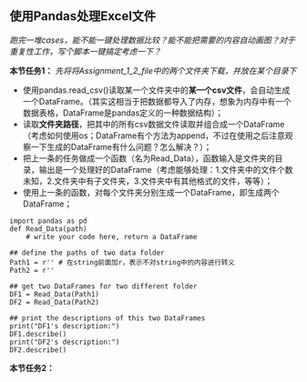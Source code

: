 ## 使用Pandas处理Excel文件

*跑完一堆cases，能不能一键处理数据比较？能不能把需要的内容自动画图？对于重复性工作，写个脚本一键搞定考虑一下？*

**本节任务1：**
*先将将Assignment_1_2_file中的两个文件夹下载，并放在某个目录下*
- 使用pandas.read_csv()读取某一个文件夹中的**某一个csv文件**，会自动生成一个DataFrame。（其实这相当于把数据都导入了内存，想象为内存中有一个数据表格，DataFrame是pandas定义的一种数据结构）；
- 读取**文件夹路径**，把其中的所有csv数据文件读取并组合成一个DataFrame（考虑如何使用os；DataFrame有个方法为append，不过在使用之后注意观察一下生成的DataFrame有什么问题？怎么解决？）；
- 把上一条的任务做成一个函数（名为Read_Data），函数输入是文件夹的目录，输出是一个处理好的DataFrame（考虑能够处理：1.文件夹中的文件个数未知，2.文件夹中有子文件夹，3.文件夹中有其他格式的文件，等等）；
- 使用上一条的函数，对每个文件夹分别生成一个DataFrame，即生成两个DataFrame；

```
import pandas as pd
def Read_Data(path)
    # write your code here, return a DataFrame
  
## define the paths of two data folder
Path1 = r'' # 在string前面加r，表示不对string中的内容进行转义
Path2 = r''

## get two DataFrames for two different folder
DF1 = Read_Data(Path1)
DF2 = Read_Data(Path2)

## print the descriptions of this two DataFrames
print("DF1's description:")
DF1.describe()
print("DF2's description:")
DF2.describe()

```

**本节任务2：**
